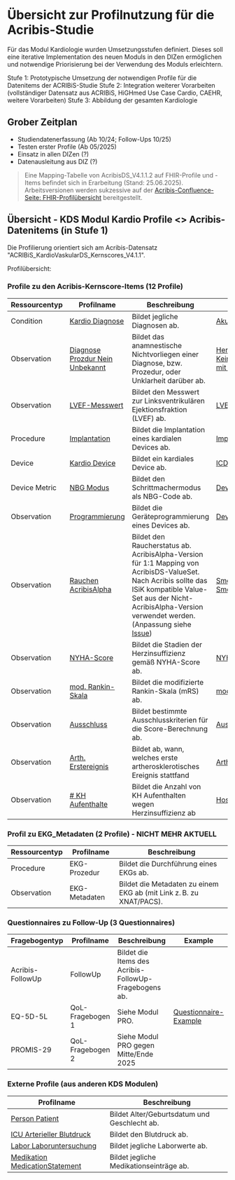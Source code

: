 # Übersicht zur Profilnutzung für die Acribis-Studie
Für das Modul Kardiologie wurden Umsetzungsstufen definiert. Dieses soll eine iterative Implementation des neuen Moduls in den DIZen ermöglichen und notwendige Priorisierung bei der Verwendung des Moduls erleichtern.

Stufe 1: Prototypische Umsetzung der notwendigen Profile für die Datenitems der ACRIBiS-Studie
Stufe 2: Integration weiterer Vorarbeiten (vollständiger Datensatz aus ACRIBiS, HiGHmed Use Case Cardio, CAEHR, weitere Vorarbeiten)
Stufe 3: Abbildung der gesamten Kardiologie

## Grober Zeitplan
- Studiendatenerfassung     (Ab 10/24; Follow-Ups 10/25)
- Testen erster Profile     (Ab 05/2025)
- Einsatz in allen DIZen    (?)
- Datenausleitung aus DIZ   (?)

> Eine Mapping-Tabelle von AcribisDS_V4.1.1.2 auf FHIR-Profile und -Items befindet sich in Erarbeitung (Stand: 25.06.2025). Arbeitsversionen werden sukzessive auf der [Acribis-Confluence-Seite: FHIR-Profilübersicht](https://acribis.atlassian.net/wiki/spaces/Acribis/pages/390266939/FHIR+Profile+bersicht) bereitgestellt. 

## Übersicht - KDS Modul Kardio Profile <> Acribis-Datenitems (in Stufe 1)
Die Profilierung orientiert sich am Acribis-Datensatz "ACRIBiS_KardioVaskularDS_Kernscores_V4.1.1".

Profilübersicht:
### Profile zu den Acribis-Kernscore-Items (12 Profile)

| Ressourcentyp      | Profilname         | Beschreibung                                                                 | Examples |
|--------------------|--------------------|------------------------------------------------------------------------------|----------|
| Condition          | [Kardio Diagnose](https://simplifier.net/mii-erweiterungsmodul-kardiologie/mii_pr_kardio_diagnose) | Bildet jegliche Diagnosen ab. | [Akuter Myokardinfarkt](https://simplifier.net/mii-erweiterungsmodul-kardiologie/mii-exa-kardio-diagnose-myokardinfarkt) |
| Observation        | [Diagnose Prozdur Nein Unbekannt](https://simplifier.net/mii-erweiterungsmodul-kardiologie/mii_pr_kardio_diagnose_prozedur_nein_unbekannt) | Bildet das anamnestische Nichtvorliegen einer Diagnose, bzw. Prozedur, oder Unklarheit darüber ab. | [Herzinsuffizienz Unbekannt](https://simplifier.net/mii-erweiterungsmodul-kardiologie/mii-exa-kardio-herzinsuffizienz-unbekannt), [Keine Koronarintervention mit PCI/Stent](https://simplifier.net/mii-erweiterungsmodul-kardiologie/mii-exa-kardio-pci-nein) |
| Observation        | [LVEF-Messwert](https://simplifier.net/mii-erweiterungsmodul-kardiologie/mii_pr_kardio_observation_linksventrikulaere_ejektionsfraktion)     | Bildet den Messwert zur Linksventrikulären Ejektionsfraktion (LVEF) ab.     | [LVEF](https://simplifier.net/mii-erweiterungsmodul-kardiologie/mii-exa-kardio-lvef) |
| Procedure          | [Implantation](https://simplifier.net/mii-erweiterungsmodul-kardiologie/mii_pr_kardio_kardiale_deviceimplantation)       | Bildet die Implantation eines kardialen Devices ab.                         | [Implantation](https://simplifier.net/mii-erweiterungsmodul-kardiologie/mii-exa-kardio-kardiale-deviceimplantation-icd) |
| Device             | [Kardio Device](https://simplifier.net/mii-erweiterungsmodul-kardiologie/mii_pr_kardio_device)      | Bildet ein kardiales Device ab.                                             | [ICD Device](https://simplifier.net/mii-erweiterungsmodul-kardiologie/mii-exa-kardio-device-icd) |
| Device Metric      | [NBG Modus](https://simplifier.net/mii-erweiterungsmodul-kardiologie/mii_pr_kardio_nbg_schrittmachermodus)          | Bildet den Schrittmachermodus als NBG-Code ab.                              | [Device Modus](https://simplifier.net/mii-erweiterungsmodul-kardiologie/mii-exa-kardio-nbg-schrittmachermodus) |
| Observation        | [Programmierung](https://simplifier.net/mii-erweiterungsmodul-kardiologie/mii_pr_kardio_geraeteprogrammierung)     | Bildet die Geräteprogrammierung eines Devices ab.                           | [Device Mode](https://simplifier.net/mii-erweiterungsmodul-kardiologie/mii-exa-kardio-geraeteprogrammierung-vvi) |
| Observation        | [Rauchen AcribisAlpha](https://simplifier.net/mii-erweiterungsmodul-kardiologie/mii_pr_kardio_observation_rauchen_acribisalpha)          | Bildet den Raucherstatus ab. AcribisAlpha-Version für 1:1 Mapping von AcribisDS-ValueSet. Nach Acribis sollte das ISiK kompatible Value-Set aus der Nicht-AcribisAlpha-Version verwendet werden. (Anpassung siehe [Issue](https://github.com/medizininformatik-initiative/kerndatensatz-kardiologie/issues/12))                                               | [SmokingStatus_AcribisAlpha](https://simplifier.net/mii-erweiterungsmodul-kardiologie/example-kardio-observation-rauchen-acribisalpha), [Smoking Status](https://simplifier.net/mii-erweiterungsmodul-kardiologie/example-kardio-observation-rauchen) |
| Observation        | [NYHA-Score](https://simplifier.net/mii-erweiterungsmodul-kardiologie/mii_pr_kardio_score_nyha)         | Bildet die Stadien der Herzinsuffizienz gemäß NYHA-Score ab.                | [NYHA-Score](https://simplifier.net/mii-erweiterungsmodul-kardiologie/mii-exa-kardio-score-nyha-ii) |
| Observation        | [mod. Rankin-Skala](https://simplifier.net/mii-erweiterungsmodul-kardiologie/mii_pr_kardio_score_modifizierte_rankin_skala)       | Bildet die modifizierte Rankin-Skala (mRS) ab.                              | [mod. Ranking Skala](https://simplifier.net/mii-erweiterungsmodul-kardiologie/mii-exa-kardio-mrs) |
| Observation        | [Ausschluss](https://simplifier.net/mii-erweiterungsmodul-kardiologie/mii_pr_kardio_ausschluss_scoreberechnung)         | Bildet bestimmte Ausschlusskriterien für die Score-Berechnung ab.           | [Ausschlusskriterium](https://simplifier.net/mii-erweiterungsmodul-kardiologie/mii-exa-kardio-ausschluss-scoreberechnung-vitium) |
| Observation        | [Arth. Erstereignis](https://simplifier.net/mii-erweiterungsmodul-kardiologie/mii_pr_kardio_atherosklerotisches_erstereignis) | Bildet ab, wann, welches erste artherosklerotisches Ereignis stattfand      | [Arth. Erstereignis](https://simplifier.net/mii-erweiterungsmodul-kardiologie/mii-exa-kardio-atherosklerotisches-erstereignis) |
| Observation        | [# KH Aufenthalte](https://simplifier.net/mii-erweiterungsmodul-kardiologie/mii_pr_kardio_observation_anzahl_kh_aufenthalte_wg_hf)   | Bildet die Anzahl von KH Aufenthalten wegen Herzinsuffizienz ab             | [Hospital Admission](https://simplifier.net/mii-erweiterungsmodul-kardiologie/mii-exa-kardio-observation-anzahl-kh-aufenthalte-wg-hf) |

### Profil zu EKG_Metadaten (2 Profile) - NICHT MEHR AKTUELL

| Ressourcentyp   | Profilname      | Beschreibung                                                               |
|-----------------|-----------------|----------------------------------------------------------------------------|
| Procedure       | EKG-Prozedur    | Bildet die Durchführung eines EKGs ab.                                     |
| Observation     | EKG-Metadaten   | Bildet die Metadaten zu einem EKG ab (mit Link z. B. zu XNAT/PACS).        |

### Questionnaires zu Follow-Up (3 Questionnaires)

| Fragebogentyp     | Profilname         | Beschreibung                                         | Example |
|-------------------|--------------------|------------------------------------------------------|---------|
| Acribis-FollowUp  | FollowUp           | Bildet die Items des Acribis-FollowUp-Fragebogens ab.||
| EQ-5D-5L          | QoL-Fragebogen 1   | Siehe Modul PRO.                                     | [Questionnaire-Example](https://simplifier.net/MII-Erweiterungsmodul-PRO-2025/mii-qst-pro-eq-5d-5l/~overview)|
| PROMIS-29         | QoL-Fragebogen 2   | Siehe Modul PRO gegen Mitte/Ende 2025                ||

### Externe Profile (aus anderen KDS Modulen)

| Profilname                                                                                                                             | Beschreibung                                 |
|----------------------------------------------------------------------------------------------------------------------------------------|----------------------------------------------|
| [Person Patient](https://simplifier.net/mii-basismodul-person-2024/mii_pr_person_patient)                                              | Bildet Alter/Geburtsdatum und Geschlecht ab. |
| [ICU Arterieller Blutdruck](https://simplifier.net/medizininformatikinitiative-modul-intensivmedizin/mii_pr_icu_arterieller_blutdruck) | Bildet den Blutdruck ab.                     |
| [Labor Laboruntersuchung](https://simplifier.net/mii-basismodul-labor-2025/mii_pr_labor_laboruntersuchung)                             | Bildet jegliche Laborwerte ab.               |
| [Medikation MedicationStatement](https://simplifier.net/mii-basismodul-medikation-2024/mii_pr_medikation_medicationstatement)          | Bildet jegliche Medikationseinträge ab.      |


